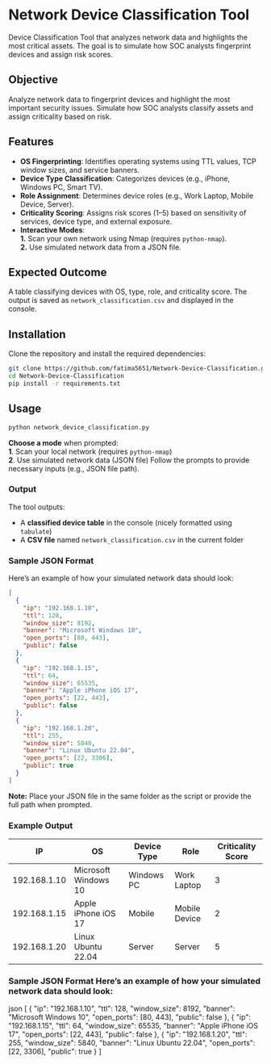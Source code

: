# Network Device Classification Tool

Device Classification Tool that analyzes network data and highlights the most critical assets. The goal is to simulate how SOC analysts fingerprint devices and assign risk scores.

## Objective
Analyze network data to fingerprint devices and highlight the most important security issues. Simulate how SOC analysts classify assets and assign criticality based on risk.

## Features

- **OS Fingerprinting**: Identifies operating systems using TTL values, TCP window sizes, and service banners.  
- **Device Type Classification**: Categorizes devices (e.g., iPhone, Windows PC, Smart TV).  
- **Role Assignment**: Determines device roles (e.g., Work Laptop, Mobile Device, Server).  
- **Criticality Scoring**: Assigns risk scores (1–5) based on sensitivity of services, device type, and external exposure.  
- **Interactive Modes**:  
    **1.** Scan your own network using Nmap (requires `python-nmap`).  
    **2.** Use simulated network data from a JSON file.

## Expected Outcome
A table classifying devices with OS, type, role, and criticality score. The output is saved as `network_classification.csv` and displayed in the console.

## Installation
Clone the repository and install the required dependencies:
```bash
git clone https://github.com/fatima5651/Network-Device-Classification.git
cd Network-Device-Classification
pip install -r requirements.txt
```
## Usage
```bash
python network_device_classification.py
```

**Choose a mode** when prompted:  
    **1**. Scan your local network (requires `python-nmap`)  
    **2**. Use simulated network data (JSON file)
Follow the prompts to provide necessary inputs (e.g., JSON file path).

### Output
The tool outputs:
- A **classified device table** in the console (nicely formatted using `tabulate`)  
- A **CSV file** named `network_classification.csv` in the current folder

### Sample JSON Format
Here’s an example of how your simulated network data should look:

```json
[
  {
    "ip": "192.168.1.10",
    "ttl": 128,
    "window_size": 8192,
    "banner": "Microsoft Windows 10",
    "open_ports": [80, 443],
    "public": false
  },
  {
    "ip": "192.168.1.15",
    "ttl": 64,
    "window_size": 65535,
    "banner": "Apple iPhone iOS 17",
    "open_ports": [22, 443],
    "public": false
  },
  {
    "ip": "192.168.1.20",
    "ttl": 255,
    "window_size": 5840,
    "banner": "Linux Ubuntu 22.04",
    "open_ports": [22, 3306],
    "public": true
  }
]
```
**Note:** Place your JSON file in the same folder as the script or provide the full path when prompted.
### Example Output
| IP           | OS                   | Device Type | Role          | Criticality Score |
|--------------|----------------------|-------------|---------------|-------------------|
| 192.168.1.10 | Microsoft Windows 10 | Windows PC  | Work Laptop   | 3                 |
| 192.168.1.15 | Apple iPhone iOS 17  | Mobile      | Mobile Device | 2                 |
| 192.168.1.20 | Linux Ubuntu 22.04   | Server      | Server        | 5                 |

### Sample JSON Format Here’s an example of how your simulated network data should look:
json
[
  {
    "ip": "192.168.1.10",
    "ttl": 128,
    "window_size": 8192,
    "banner": "Microsoft Windows 10",
    "open_ports": [80, 443],
    "public": false
  },
  {
    "ip": "192.168.1.15",
    "ttl": 64,
    "window_size": 65535,
    "banner": "Apple iPhone iOS 17",
    "open_ports": [22, 443],
    "public": false
  },
  {
    "ip": "192.168.1.20",
    "ttl": 255,
    "window_size": 5840,
    "banner": "Linux Ubuntu 22.04",
    "open_ports": [22, 3306],
    "public": true
  }
]

